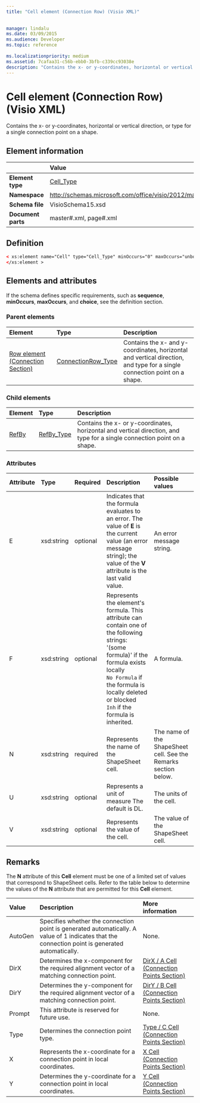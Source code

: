 ```yaml
---
title: "Cell element (Connection Row) (Visio XML)"
 
 
manager: lindalu
ms.date: 03/09/2015
ms.audience: Developer
ms.topic: reference
 
ms.localizationpriority: medium
ms.assetid: 7cafaa31-c56b-ebb0-3bfb-c339cc93038e
description: "Contains the x- or y-coordinates, horizontal or vertical direction, or type for a single connection point on a shape."
---
```


# Cell element (Connection Row) (Visio XML)

Contains the x- or y-coordinates, horizontal or vertical direction, or type for a single connection point on a shape.
  
## Element information

||Value |
|:-----|:-----|
|**Element type** <br/> |[Cell_Type](cell_type-complextypevisio-xml.md) <br/> |
|**Namespace** <br/> |http://schemas.microsoft.com/office/visio/2012/main  <br/> |
|**Schema file** <br/> |VisioSchema15.xsd  <br/> |
|**Document parts** <br/> |master#.xml, page#.xml  <br/> |
   
## Definition

```XML
< xs:element name="Cell" type="Cell_Type" minOccurs="0" maxOccurs="unbounded" >
</xs:element >
```

## Elements and attributes

If the schema defines specific requirements, such as **sequence**, **minOccurs**, **maxOccurs**, and **choice**, see the definition section. 
  
### Parent elements

|**Element**|**Type**|**Description**|
|:-----|:-----|:-----|
|[Row element (Connection Section)](row-element-connection-sectionvisio-xml.md) <br/> |[ConnectionRow_Type](connectionrow_type-complextypevisio-xml.md) <br/> |Contains the x- and y-coordinates, horizontal and vertical direction, and type for a single connection point on a shape. |
   
### Child elements

|**Element**|**Type**|**Description**|
|:-----|:-----|:-----|
|[RefBy](refby-element-cell_type-complextypevisio-xml.md) <br/> |[RefBy_Type](refby_type-complextypevisio-xml.md) <br/> |Contains the x- or y-coordinates, horizontal and vertical direction, and type for a single connection point on a shape. |
   
### Attributes

|**Attribute**|**Type**|**Required**|**Description**|**Possible values**|
|:-----|:-----|:-----|:-----|:-----|
|E  <br/> |xsd:string  <br/> |optional  <br/> |Indicates that the formula evaluates to an error. The value of **E** is the current value (an error message string); the value of the **V** attribute is the last valid value. |An error message string. |
|F  <br/> |xsd:string  <br/> |optional  <br/> | Represents the element's formula. This attribute can contain one of the following strings:  <br/>  '(some formula)' if the formula exists locally  <br/> `No Formula` if the formula is locally deleted or blocked  <br/> `Inh` if the formula is inherited. |A formula. |
|N  <br/> |xsd:string  <br/> |required  <br/> |Represents the name of the ShapeSheet cell. |The name of the ShapeSheet cell. See the Remarks section below. |
|U  <br/> |xsd:string  <br/> |optional  <br/> |Represents a unit of measure The default is DL. |The units of the cell. |
|V  <br/> |xsd:string  <br/> |optional  <br/> |Represents the value of the cell. |The value of the ShapeSheet cell. |
   
## Remarks

The **N** attribute of this **Cell** element must be one of a limited set of values that correspond to ShapeSheet cells. Refer to the table below to determine the values of the **N** attribute that are permitted for this **Cell** element. 
  
|**Value**|**Description**|**More information**|
|:-----|:-----|:-----|
|AutoGen  <br/> |Specifies whether the connection point is generated automatically. A value of 1 indicates that the connection point is generated automatically. |None. |
|DirX  <br/> |Determines the x-component for the required alignment vector of a matching connection point. |[DirX / A Cell (Connection Points Section)](dirxa-cell-connection-points-section.md) <br/> |
|DirY  <br/> |Determines the y-component for the required alignment vector of a matching connection point. |[DirY / B Cell (Connection Points Section)](diryb-cell-connection-points-section.md) <br/> |
|Prompt  <br/> |This attribute is reserved for future use. |None. |
|Type  <br/> |Determines the connection point type. |[Type / C Cell (Connection Points Section)](typec-cell-connection-points-section.md) <br/> |
|X  <br/> |Represents the x-coordinate for a connection point in local coordinates. |[X Cell (Connection Points Section)](x-cell-connection-points-section.md) <br/> |
|Y  <br/> |Determines the y-coordinate for a connection point in local coordinates. |[Y Cell (Connection Points Section)](y-cell-connection-points-section.md) <br/> |
   

